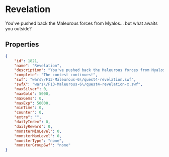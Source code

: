 # Revelation

You've pushed back the Maleurous forces from Myalos... but what awaits you outside?

## Properties

```json
{
    "id": 1821,
    "name": "Revelation",
    "description": "You've pushed back the Maleurous forces from Myalos... but what awaits you outside?",
    "complete": "The contest continues!",
    "swf": "wars\/F13-Maleurous-6\/quest4-revelation.swf",
    "swfX": "wars\/F13-Maleurous-6\/quest4-revelation-x.swf",
    "maxSilver": 0,
    "maxGold": 5000,
    "maxGems": 0,
    "maxExp": 50000,
    "minTime": 0,
    "counter": 0,
    "extra": "",
    "dailyIndex": 0,
    "dailyReward": 0,
    "monsterMinLevel": 0,
    "monsterMaxLevel": 0,
    "monsterType": "none",
    "monsterGroupSwf": "none"
}
```

